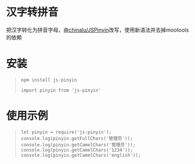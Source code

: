 # 汉字转拼音
把汉字转化为拼音字母，由[chinalu/JSPinyin](https://github.com/chinalu/JSPinyin)改写，使用新语法并去掉mootools的依赖

# 安装
>` npm install js-pinyin `
>
>` import pinyin from 'js-pinyin' `

# 使用示例
>` let pinyin = require('js-pinyin'); `
` console.log(pinyin.getFullChars('管理员')); `
` console.log(pinyin.getCamelChars('管理员')); `
` console.log(pinyin.getCamelChars('1234')); `
` console.log(pinyin.getCamelChars('english')); `